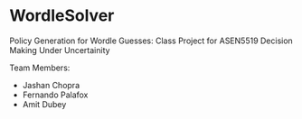 # WordleSolver
Policy Generation for Wordle Guesses: Class Project for ASEN5519 Decision Making Under Uncertainity 

Team Members:
- Jashan Chopra
- Fernando Palafox 
- Amit Dubey 


